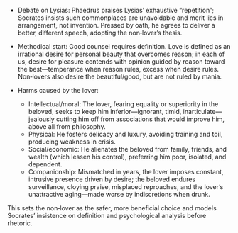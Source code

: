 - Debate on Lysias: Phaedrus praises Lysias’ exhaustive “repetition”; Socrates insists such commonplaces are unavoidable and merit lies in arrangement, not invention. Pressed by oath, he agrees to deliver a better, different speech, adopting the non‑lover’s thesis.

- Methodical start: Good counsel requires definition. Love is defined as an irrational desire for personal beauty that overcomes reason; in each of us, desire for pleasure contends with opinion guided by reason toward the best—temperance when reason rules, excess when desire rules. Non‑lovers also desire the beautiful/good, but are not ruled by mania.

- Harms caused by the lover:
  - Intellectual/moral: The lover, fearing equality or superiority in the beloved, seeks to keep him inferior—ignorant, timid, inarticulate—jealously cutting him off from associations that would improve him, above all from philosophy.
  - Physical: He fosters delicacy and luxury, avoiding training and toil, producing weakness in crisis.
  - Social/economic: He alienates the beloved from family, friends, and wealth (which lessen his control), preferring him poor, isolated, and dependent.
  - Companionship: Mismatched in years, the lover imposes constant, intrusive presence driven by desire; the beloved endures surveillance, cloying praise, misplaced reproaches, and the lover’s unattractive aging—made worse by indiscretions when drunk.

This sets the non‑lover as the safer, more beneficial choice and models Socrates’ insistence on definition and psychological analysis before rhetoric.
